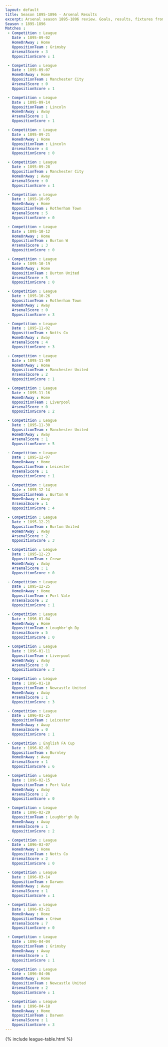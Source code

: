 ```yaml
---
layout: default
title: Season 1895-1896 - Arsenal Results 
excerpt: Arsenal season 1895-1896 review. Goals, results, fixtures from the 1895-1896 season on History of Arsenal Football Club
Season : 1895-1896
Matches :
 - Competition : League
   Date : 1895-09-02
   HomeOrAway : Home
   OppositionTeam : Grimsby
   ArsenalScore : 3
   OppositionScore : 1

 - Competition : League
   Date : 1895-09-07
   HomeOrAway : Home
   OppositionTeam : Manchester City
   ArsenalScore : 0
   OppositionScore : 1

 - Competition : League
   Date : 1895-09-14
   OppositionTeam : Lincoln
   HomeOrAway : Away
   ArsenalScore : 1
   OppositionScore : 1

 - Competition : League
   Date : 1895-09-21
   HomeOrAway : Home
   OppositionTeam : Lincoln
   ArsenalScore : 4
   OppositionScore : 0

 - Competition : League
   Date : 1895-09-28
   OppositionTeam : Manchester City
   HomeOrAway : Away
   ArsenalScore : 0
   OppositionScore : 1

 - Competition : League
   Date : 1895-10-05
   HomeOrAway : Home
   OppositionTeam : Rotherham Town
   ArsenalScore : 5
   OppositionScore : 0

 - Competition : League
   Date : 1895-10-12
   HomeOrAway : Home
   OppositionTeam : Burton W
   ArsenalScore : 3
   OppositionScore : 0

 - Competition : League
   Date : 1895-10-19
   HomeOrAway : Home
   OppositionTeam : Burton United
   ArsenalScore : 5
   OppositionScore : 0

 - Competition : League
   Date : 1895-10-26
   OppositionTeam : Rotherham Town
   HomeOrAway : Away
   ArsenalScore : 0
   OppositionScore : 3

 - Competition : League
   Date : 1895-11-02
   OppositionTeam : Notts Co
   HomeOrAway : Away
   ArsenalScore : 4
   OppositionScore : 3

 - Competition : League
   Date : 1895-11-09
   HomeOrAway : Home
   OppositionTeam : Manchester United
   ArsenalScore : 2
   OppositionScore : 1

 - Competition : League
   Date : 1895-11-16
   HomeOrAway : Home
   OppositionTeam : Liverpool
   ArsenalScore : 0
   OppositionScore : 2

 - Competition : League
   Date : 1895-11-30
   OppositionTeam : Manchester United
   HomeOrAway : Away
   ArsenalScore : 1
   OppositionScore : 5

 - Competition : League
   Date : 1895-12-07
   HomeOrAway : Home
   OppositionTeam : Leicester
   ArsenalScore : 1
   OppositionScore : 1

 - Competition : League
   Date : 1895-12-14
   OppositionTeam : Burton W
   HomeOrAway : Away
   ArsenalScore : 1
   OppositionScore : 4

 - Competition : League
   Date : 1895-12-21
   OppositionTeam : Burton United
   HomeOrAway : Away
   ArsenalScore : 2
   OppositionScore : 3

 - Competition : League
   Date : 1895-12-23
   OppositionTeam : Crewe
   HomeOrAway : Away
   ArsenalScore : 1
   OppositionScore : 0

 - Competition : League
   Date : 1895-12-25
   HomeOrAway : Home
   OppositionTeam : Port Vale
   ArsenalScore : 2
   OppositionScore : 1

 - Competition : League
   Date : 1896-01-04
   HomeOrAway : Home
   OppositionTeam : Loughbr'gh Dy
   ArsenalScore : 5
   OppositionScore : 0

 - Competition : League
   Date : 1896-01-11
   OppositionTeam : Liverpool
   HomeOrAway : Away
   ArsenalScore : 0
   OppositionScore : 3

 - Competition : League
   Date : 1896-01-18
   OppositionTeam : Newcastle United
   HomeOrAway : Away
   ArsenalScore : 1
   OppositionScore : 3

 - Competition : League
   Date : 1896-01-25
   OppositionTeam : Leicester
   HomeOrAway : Away
   ArsenalScore : 0
   OppositionScore : 1

 - Competition : English FA Cup
   Date : 1896-02-01
   OppositionTeam : Burnley
   HomeOrAway : Away
   ArsenalScore : 1
   OppositionScore : 6

 - Competition : League
   Date : 1896-02-15
   OppositionTeam : Port Vale
   HomeOrAway : Away
   ArsenalScore : 2
   OppositionScore : 0

 - Competition : League
   Date : 1896-02-29
   OppositionTeam : Loughbr'gh Dy
   HomeOrAway : Away
   ArsenalScore : 1
   OppositionScore : 2

 - Competition : League
   Date : 1896-03-07
   HomeOrAway : Home
   OppositionTeam : Notts Co
   ArsenalScore : 2
   OppositionScore : 0

 - Competition : League
   Date : 1896-03-14
   OppositionTeam : Darwen
   HomeOrAway : Away
   ArsenalScore : 1
   OppositionScore : 1

 - Competition : League
   Date : 1896-03-21
   HomeOrAway : Home
   OppositionTeam : Crewe
   ArsenalScore : 7
   OppositionScore : 0

 - Competition : League
   Date : 1896-04-04
   OppositionTeam : Grimsby
   HomeOrAway : Away
   ArsenalScore : 1
   OppositionScore : 1

 - Competition : League
   Date : 1896-04-06
   HomeOrAway : Home
   OppositionTeam : Newcastle United
   ArsenalScore : 2
   OppositionScore : 1

 - Competition : League
   Date : 1896-04-18
   HomeOrAway : Home
   OppositionTeam : Darwen
   ArsenalScore : 1
   OppositionScore : 3
---
```



{% include league-table.html %}